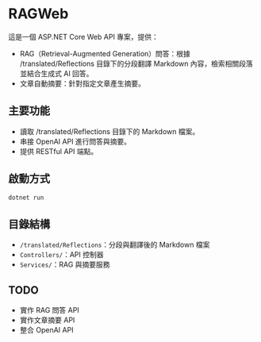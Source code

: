 # RAGWeb

這是一個 ASP.NET Core Web API 專案，提供：
- RAG（Retrieval-Augmented Generation）問答：根據 /translated/Reflections 目錄下的分段翻譯 Markdown 內容，檢索相關段落並結合生成式 AI 回答。
- 文章自動摘要：針對指定文章產生摘要。

## 主要功能
- 讀取 /translated/Reflections 目錄下的 Markdown 檔案。
- 串接 OpenAI API 進行問答與摘要。
- 提供 RESTful API 端點。

## 啟動方式
```bash
dotnet run
```

## 目錄結構
- `/translated/Reflections`：分段與翻譯後的 Markdown 檔案
- `Controllers/`：API 控制器
- `Services/`：RAG 與摘要服務

## TODO
- 實作 RAG 問答 API
- 實作文章摘要 API
- 整合 OpenAI API

